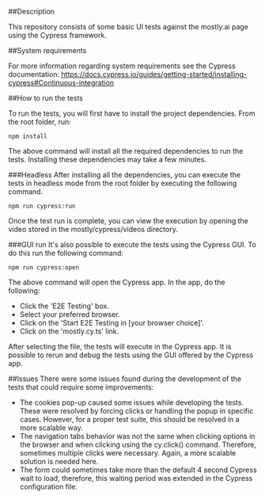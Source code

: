 ##Description

This repository consists of some basic UI tests against the mostly.ai page using the Cypress framework.

##System requirements

For more information regarding system requirements see the Cypress documentation:
https://docs.cypress.io/guides/getting-started/installing-cypress#Continuous-integration

##How to run the tests

To run the tests, you will first have to install the project dependencies. From the root folder, run:

`npm install`

The above command will install all the required dependencies to run the tests. Installing these dependencies may take a 
few minutes.

###Headless
After installing all the dependencies, you can execute the tests in headless mode from the root folder by executing the 
following command.

`npm run cypress:run`

Once the test run is complete, you can view the execution by opening the video stored in the mostly/cypress/videos directory.

###GUI run
It's also possible to execute the tests using the Cypress GUI. To do this run the following command:

`npm run cypress:open`

The above command will open the Cypress app. In the app, do the following:
* Click the 'E2E Testing' box.
* Select your preferred browser.
* Click on the 'Start E2E Testing in [your browser choice]'.
* Click on the 'mostly.cy.ts' link.

After selecting the file, the tests will execute in the Cypress app. It is possible to rerun and debug the tests using the
GUI offered by the Cypress app.

##Issues
There were some issues found during the development of the tests that could require some improvements:
* The cookies pop-up caused some issues while developing the tests. These were resolved by forcing clicks or handling the popup in specific cases. However, for a proper test suite, this should be resolved in a more scalable way.
* The navigation tabs behavior was not the same when clicking options in the browser and when clicking using the cy.click() command. Therefore, sometimes multiple clicks were necessary. Again, a more scalable solution is needed here.
* The form could sometimes take more than the default 4 second Cypress wait to load, therefore, this waiting period was extended in the Cypress configuration file.